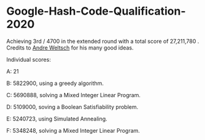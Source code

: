 # Google-Hash-Code-Qualification-2020

Achieving 3rd / 4700 in the extended round with a total score of 27,211,780 . Credits to [Andre Weltsch](https://github.com/aweltsch/) for his many good ideas.

Individual scores:

A: 21

B: 5822900, using a greedy algorithm.

C: 5690888, solving a Mixed Integer Linear Program.

D: 5109000, soving a Boolean Satisfiability problem.

E: 5240723, using Simulated Annealing.

F: 5348248, solving a Mixed Integer Linear Program.



